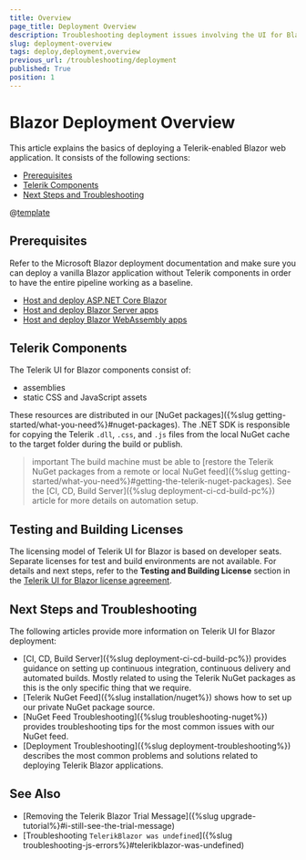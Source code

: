 ```yaml
---
title: Overview
page_title: Deployment Overview
description: Troubleshooting deployment issues involving the UI for Blazor suite.
slug: deployment-overview
tags: deploy,deployment,overview
previous_url: /troubleshooting/deployment
published: True
position: 1
---
```


# Blazor Deployment Overview

This article explains the basics of deploying a Telerik-enabled Blazor web application. It consists of the following sections:

* [Prerequisites](#prerequisites)
* [Telerik Components](#telerik-components)
* [Next Steps and Troubleshooting](#next-steps-and-troubleshooting)

@[template](/_contentTemplates/common/general-info.md#ci-cd-support)

## Prerequisites

Refer to the Microsoft Blazor deployment documentation and make sure you can deploy a vanilla Blazor application without Telerik components in order to have the entire pipeline working as a baseline.

* [Host and deploy ASP.NET Core Blazor](https://docs.microsoft.com/en-us/aspnet/core/host-and-deploy/blazor/)
* [Host and deploy Blazor Server apps](https://learn.microsoft.com/en-us/aspnet/core/blazor/host-and-deploy/server)
* [Host and deploy Blazor WebAssembly apps](https://learn.microsoft.com/en-us/aspnet/core/blazor/host-and-deploy/webassembly)


## Telerik Components

The Telerik UI for Blazor components consist of:

* assemblies
* static CSS and JavaScript assets

These resources are distributed in our [NuGet packages]({%slug getting-started/what-you-need%}#nuget-packages). The .NET SDK is responsible for copying the Telerik `.dll`, `.css`, and `.js` files from the local NuGet cache to the target folder during the build or publish.

>important The build machine must be able to [restore the Telerik NuGet packages from a remote or local NuGet feed]({%slug getting-started/what-you-need%}#getting-the-telerik-nuget-packages). See the [CI, CD, Build Server]({%slug deployment-ci-cd-build-pc%}) article for more details on automation setup.

## Testing and Building Licenses

The licensing model of Telerik UI for Blazor is based on developer seats. Separate licenses for test and build environments are not available. For details and next steps, refer to the **Testing and Building License** section in the [Telerik UI for Blazor license agreement](https://www.telerik.com/purchase/license-agreement/blazor-ui).

## Next Steps and Troubleshooting

The following articles provide more information on Telerik UI for Blazor deployment:

* [CI, CD, Build Server]({%slug deployment-ci-cd-build-pc%}) provides guidance on setting up continuous integration, continuous delivery and automated builds. Mostly related to using the Telerik NuGet packages as this is the only specific thing that we require.
* [Telerik NuGet Feed]({%slug installation/nuget%}) shows how to set up our private NuGet package source.
* [NuGet Feed Troubleshooting]({%slug troubleshooting-nuget%}) provides troubleshooting tips for the most common issues with our NuGet feed.
* [Deployment Troubleshooting]({%slug deployment-troubleshooting%}) describes the most common problems and solutions related to deploying Telerik Blazor applications.


## See Also

* [Removing the Telerik Blazor Trial Message]({%slug upgrade-tutorial%}#i-still-see-the-trial-message)
* [Troubleshooting `TelerikBlazor was undefined`]({%slug troubleshooting-js-errors%}#telerikblazor-was-undefined) 

